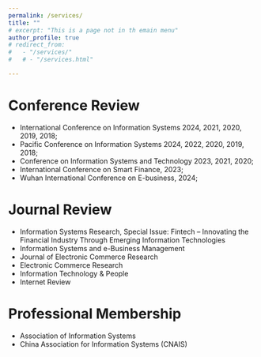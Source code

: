 ```yaml
---
permalink: /services/
title: ""
# excerpt: "This is a page not in th emain menu"
author_profile: true
# redirect_from: 
#   - "/services/"
#   # - "/services.html"

---
```


# Conference Review

- International Conference on Information Systems 2024, 2021, 2020, 2019, 2018;
- Pacific Conference on Information Systems 2024, 2022, 2020, 2019, 2018;
- Conference on Information Systems and Technology 2023, 2021, 2020;
- International Conference on Smart Finance, 2023;
- Wuhan International Conference on E-business, 2024;

# Journal Review

- Information Systems Research, Special Issue: Fintech – Innovating the Financial Industry Through Emerging Information Technologies
- Information Systems and e-Business Management
- Journal of Electronic Commerce Research
- Electronic Commerce Research
- Information Technology & People
- Internet Review

# Professional Membership

- Association of Information Systems
- China Association for Information Systems (CNAIS)
